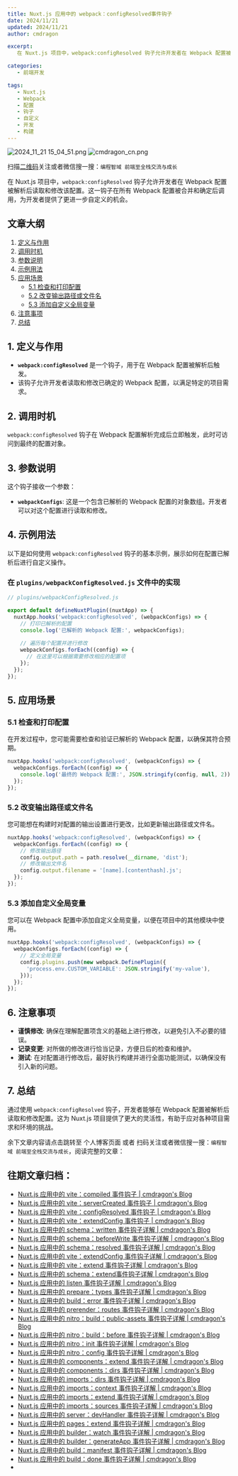 ```yaml
---
title: Nuxt.js 应用中的 webpack：configResolved事件钩子
date: 2024/11/21
updated: 2024/11/21
author: cmdragon

excerpt:
   在 Nuxt.js 项目中，webpack:configResolved 钩子允许开发者在 Webpack 配置被解析后读取和修改该配置。这一钩子在所有 Webpack 配置被合并和确定后调用，为开发者提供了更进一步自定义的机会。

categories:
   - 前端开发

tags:
   - Nuxt.js
   - Webpack
   - 配置
   - 钩子
   - 自定义
   - 开发
   - 构建
---
```


<img src="https://static.cmdragon.cn/blog/images/2024_11_21 15_04_51.png@blog" title="2024_11_21 15_04_51.png" alt="2024_11_21 15_04_51.png"/>

<img src="https://static.cmdragon.cn/blog/images/cmdragon_cn.png" title="cmdragon_cn.png" alt="cmdragon_cn.png"/>


扫描[二维码](https://static.cmdragon.cn/blog/images/cmdragon_cn.png)关注或者微信搜一搜：`编程智域 前端至全栈交流与成长`



在 Nuxt.js 项目中，`webpack:configResolved` 钩子允许开发者在 Webpack 配置被解析后读取和修改该配置。这一钩子在所有 Webpack 配置被合并和确定后调用，为开发者提供了更进一步自定义的机会。

## 文章大纲

1. [定义与作用](#1-定义与作用)
2. [调用时机](#2-调用时机)
3. [参数说明](#3-参数说明)
4. [示例用法](#4-示例用法)
5. [应用场景](#5-应用场景)
    - [5.1 检查和打印配置](#51-检查和打印配置)
    - [5.2 改变输出路径或文件名](#52-改变输出路径或文件名)
    - [5.3 添加自定义全局变量](#53-添加自定义全局变量)
6. [注意事项](#6-注意事项)
7. [总结](#7-总结)

## 1. 定义与作用

- **`webpack:configResolved`** 是一个钩子，用于在 Webpack 配置被解析后触发。
- 该钩子允许开发者读取和修改已确定的 Webpack 配置，以满足特定的项目需求。

## 2. 调用时机

`webpack:configResolved` 钩子在 Webpack 配置解析完成后立即触发，此时可访问到最终的配置对象。

## 3. 参数说明

这个钩子接收一个参数：

- **`webpackConfigs`**: 这是一个包含已解析的 Webpack 配置的对象数组。开发者可以对这个配置进行读取和修改。

## 4. 示例用法

以下是如何使用 `webpack:configResolved` 钩子的基本示例，展示如何在配置已解析后进行自定义操作。

### 在 `plugins/webpackConfigResolved.js` 文件中的实现

```javascript
// plugins/webpackConfigResolved.js

export default defineNuxtPlugin((nuxtApp) => {
  nuxtApp.hooks('webpack:configResolved', (webpackConfigs) => {
    // 打印已解析的配置
    console.log('已解析的 Webpack 配置:', webpackConfigs);
    
    // 遍历每个配置并进行修改
    webpackConfigs.forEach((config) => {
      // 在这里可以根据需要修改相应的配置项
    });
  });
});
```

## 5. 应用场景

### 5.1 检查和打印配置

在开发过程中，您可能需要检查和验证已解析的 Webpack 配置，以确保其符合预期。

```javascript
nuxtApp.hooks('webpack:configResolved', (webpackConfigs) => {
  webpackConfigs.forEach((config) => {
    console.log('最终的 Webpack 配置:', JSON.stringify(config, null, 2));
  });
});
```

### 5.2 改变输出路径或文件名

您可能想在构建时对配置的输出设置进行更改，比如更新输出路径或文件名。

```javascript
nuxtApp.hooks('webpack:configResolved', (webpackConfigs) => {
  webpackConfigs.forEach((config) => {
    // 修改输出路径
    config.output.path = path.resolve(__dirname, 'dist');
    // 修改输出文件名
    config.output.filename = '[name].[contenthash].js';
  });
});
```

### 5.3 添加自定义全局变量

您可以在 Webpack 配置中添加自定义全局变量，以便在项目中的其他模块中使用。

```javascript
nuxtApp.hooks('webpack:configResolved', (webpackConfigs) => {
  webpackConfigs.forEach((config) => {
    // 定义全局变量
    config.plugins.push(new webpack.DefinePlugin({
      'process.env.CUSTOM_VARIABLE': JSON.stringify('my-value'),
    }));
  });
});
```

## 6. 注意事项

- **谨慎修改**: 确保在理解配置项含义的基础上进行修改，以避免引入不必要的错误。
- **记录变更**: 对所做的修改进行恰当记录，方便日后的检查和维护。
- **测试**: 在对配置进行修改后，最好执行构建并进行全面功能测试，以确保没有引入新的问题。

## 7. 总结

通过使用 `webpack:configResolved` 钩子，开发者能够在 Webpack 配置被解析后读取和修改配置。这为 Nuxt.js 项目提供了更大的灵活性，有助于应对各种项目需求和环境的挑战。

余下文章内容请点击跳转至 个人博客页面 或者 扫码关注或者微信搜一搜：`编程智域 前端至全栈交流与成长`，阅读完整的文章：

## 往期文章归档：

- [Nuxt.js 应用中的 vite：compiled 事件钩子 | cmdragon's Blog](https://blog.cmdragon.cn/posts/973541933f38/)
- [Nuxt.js 应用中的 vite：serverCreated 事件钩子 | cmdragon's Blog](https://blog.cmdragon.cn/posts/ab7710befd8e/)
- [Nuxt.js 应用中的 vite：configResolved 事件钩子 | cmdragon's Blog](https://blog.cmdragon.cn/posts/1266785cead8/)
- [Nuxt.js 应用中的 vite：extendConfig 事件钩子 | cmdragon's Blog](https://blog.cmdragon.cn/posts/e1ea2c9a1566/)
- [Nuxt.js 应用中的 schema：written 事件钩子详解 | cmdragon's Blog](https://blog.cmdragon.cn/posts/11121d82a55c/)
- [Nuxt.js 应用中的 schema：beforeWrite 事件钩子详解 | cmdragon's Blog](https://blog.cmdragon.cn/posts/14f648e6cb9f/)
- [Nuxt.js 应用中的 schema：resolved 事件钩子详解 | cmdragon's Blog](https://blog.cmdragon.cn/posts/c343331f3f06/)
- [Nuxt.js 应用中的 vite：extendConfig 事件钩子详解 | cmdragon's Blog](https://blog.cmdragon.cn/posts/5ea147f7e6ee/)
- [Nuxt.js 应用中的 vite：extend 事件钩子详解 | cmdragon's Blog](https://blog.cmdragon.cn/posts/76f8905ddea2/)
- [Nuxt.js 应用中的 schema：extend事件钩子详解 | cmdragon's Blog](https://blog.cmdragon.cn/posts/271e7f413d3a/)
- [Nuxt.js 应用中的 listen 事件钩子详解 | cmdragon's Blog](https://blog.cmdragon.cn/posts/bfdfe1fbb4cc/)
- [Nuxt.js 应用中的 prepare：types 事件钩子详解 | cmdragon's Blog](https://blog.cmdragon.cn/posts/a893a1ffa34a/)
- [Nuxt.js 应用中的 build：error 事件钩子详解 | cmdragon's Blog](https://blog.cmdragon.cn/posts/6ea046edf756/)
- [Nuxt.js 应用中的 prerender：routes 事件钩子详解 | cmdragon's Blog](https://blog.cmdragon.cn/posts/925363b7ba91/)
- [Nuxt.js 应用中的 nitro：build：public-assets 事件钩子详解 | cmdragon's Blog](https://blog.cmdragon.cn/posts/e3ab63fec9ce/)
- [Nuxt.js 应用中的 nitro：build：before 事件钩子详解 | cmdragon's Blog](https://blog.cmdragon.cn/posts/1c70713c402c/)
- [Nuxt.js 应用中的 nitro：init 事件钩子详解 | cmdragon's Blog](https://blog.cmdragon.cn/posts/8122bb43e5c6/)
- [Nuxt.js 应用中的 nitro：config 事件钩子详解 | cmdragon's Blog](https://blog.cmdragon.cn/posts/61ef115005d4/)
- [Nuxt.js 应用中的 components：extend 事件钩子详解 | cmdragon's Blog](https://blog.cmdragon.cn/posts/f1df4f41c9a9/)
- [Nuxt.js 应用中的 components：dirs 事件钩子详解 | cmdragon's Blog](https://blog.cmdragon.cn/posts/0f896139298c/)
- [Nuxt.js 应用中的 imports：dirs 事件钩子详解 | cmdragon's Blog](https://blog.cmdragon.cn/posts/ddb970c3c508/)
- [Nuxt.js 应用中的 imports：context 事件钩子详解 | cmdragon's Blog](https://blog.cmdragon.cn/posts/95d21c3b16f6/)
- [Nuxt.js 应用中的 imports：extend 事件钩子详解 | cmdragon's Blog](https://blog.cmdragon.cn/posts/002d9daf4c46/)
- [Nuxt.js 应用中的 imports：sources 事件钩子详解 | cmdragon's Blog](https://blog.cmdragon.cn/posts/f4858dcadca1/)
- [Nuxt.js 应用中的 server：devHandler 事件钩子详解 | cmdragon's Blog](https://blog.cmdragon.cn/posts/801ed4ce0612/)
- [Nuxt.js 应用中的 pages：extend 事件钩子详解 | cmdragon's Blog](https://blog.cmdragon.cn/posts/83af28e7c789/)
- [Nuxt.js 应用中的 builder：watch 事件钩子详解 | cmdragon's Blog](https://blog.cmdragon.cn/posts/fa5b7db36d2d/)
- [Nuxt.js 应用中的 builder：generateApp 事件钩子详解 | cmdragon's Blog](https://blog.cmdragon.cn/posts/adc96aee3b3c/)
- [Nuxt.js 应用中的 build：manifest 事件钩子详解 | cmdragon's Blog](https://blog.cmdragon.cn/posts/523de9001247/)
- [Nuxt.js 应用中的 build：done 事件钩子详解 | cmdragon's Blog](https://blog.cmdragon.cn/posts/41dece9c782c/)
-


